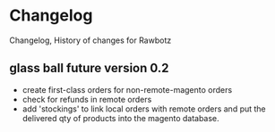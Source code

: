 # Changelog

Changelog, History of changes for Rawbotz

## glass ball future version 0.2
  - create first-class orders for non-remote-magento orders
  - check for refunds in remote orders
  - add 'stockings' to link local orders with remote orders and put the
    delivered qty of products into the magento database.
